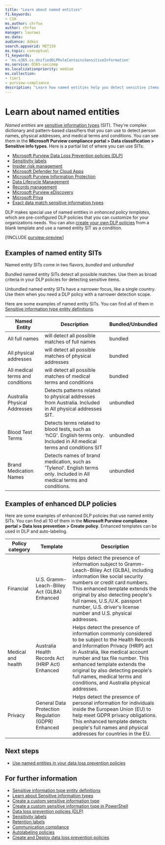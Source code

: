 ```yaml
---
title: "Learn about named entities"
f1.keywords:
- CSH
ms.author: chrfox
author: chrfox
manager: laurawi
ms.date:
audience: Admin
search.appverid: MET150
ms.topic: conceptual
f1_keywords:
- 'ms.o365.cc.UnifiedDLPRuleContainsSensitiveInformation'
ms.service: O365-seccomp
ms.localizationpriority: medium
ms.collection: 
- tier1
- purview-compliance
description: "Learn how named entities help you detect sensitive items containing names of people, physical addresses, and medical terms via data loss prevention policies"
---
```


# Learn about named entities

*Named entities* are [sensitive information types](sensitive-information-type-learn-about.md) (SIT). They're complex dictionary and pattern-based classifiers that you can use to detect person names, physical addresses, and medical terms and conditions. You can see them in the **Microsoft Purview compliance portal > Data classification > Sensitive info types**. Here is a partial list of where you can use SITs:


- [Microsoft Purview Data Loss Prevention policies (DLP)](dlp-learn-about-dlp.md) 
- [Sensitivity labels](sensitivity-labels.md)
- [Insider risk management](insider-risk-management-solution-overview.md)
- [Microsoft Defender for Cloud Apps](/cloud-app-security/what-is-cloud-app-security)
- [Microsoft Purview Information Protection](apply-sensitivity-label-automatically.md)
- [Data Lifecycle Management](information-governance.md)
- [Records management](records-management.md)
- [Microsoft Purview eDiscovery](ediscovery.md)
- [Microsoft Priva](/privacy/priva/priva-overview.md)
- [Exact data match sensitive information types](sit-learn-about-exact-data-match-based-sits.md)

DLP makes special use of named entities in *enhanced policy templates*, which are pre-configured DLP policies that you can customize for your organizations needs. You can also [create your own DLP policies](dlp-create-deploy-policy.md) from a blank template and use a named entity SIT as a condition.

<!-- There are many other SITs that detect strings like social security, credit card, or bank account numbers to identify sensitive items. For more information, see [Sensitive information types entity definitions](sensitive-information-type-entity-definitions.md).-->



[!INCLUDE [purview-preview](../includes/purview-preview.md)]

## Examples of named entity SITs

Named entity SITs come in two flavors, *bundled* and *unbundled*

Bundled named entity SITs detect all possible matches. Use them as broad criteria in your DLP policies for detecting sensitive items.

Unbundled named entity SITs have a narrower focus, like a single country. Use them when you need a DLP policy with a narrower detection scope.
 
Here are some examples of named entity SITs. You can find all of them in [Sensitive information type entity definitions](sensitive-information-type-entity-definitions.md).

|Named Entity |Description  |Bundled/Unbundled  |
|---------|---------|---------|
|All full names    |will detect all possible matches of full names         |   bundled      |
|All physical addresses    |will detect all possible matches of physical addresses     | bundled |
|All medical terms and conditions    |will detect all possible matches of medical terms and conditions |bundled |
|Australia Physical Addresses |  Detects patterns related to physical addresses from Australia. Included in All physical addresses SIT. |unbundled |
|Blood Test Terms     |Detects terms related to blood tests, such as 'hCG'. English terms only. Included in All medical terms and conditions SIT      |unbundled |
|Brand Medication Names     |Detects names of brand medication, such as 'Tylenol'. English terms only. Included in All medical terms and conditions.         |unbundled |

## Examples of enhanced DLP policies

Here are some examples of enhanced DLP policies that use named entity SITs. You can find all 10 of them in the **Microsoft Purview compliance portal > Data loss prevention > Create policy**. Enhanced templates can be used in DLP and auto-labeling.

|Policy category  |Template  |Description  |
|---------|---------|---------|
|Financial|U.S. Gramm-Leach-Bliley Act (GLBA) Enhanced         |Helps detect the presence of information subject to Gramm-Leach-Bliley Act (GLBA), including information like social security numbers or credit card numbers. This enhanced template extends the original by also detecting people's full names, U.S./U.K. passport number, U.S. driver's license number and U.S. physical addresses.         |
| Medical and health   |Australia Health Records Act (HRIP Act) Enhanced         |Helps detect the presence of information commonly considered to be subject to the Health Records and Information Privacy (HRIP) act in Australia, like medical account number and tax file number. This enhanced template extends the original by also detecting people's full names, medical terms and conditions, and Australia physical addresses.         |
|Privacy   |General Data Protection Regulation (GDPR) Enhanced         | Helps detect the presence of personal information for individuals inside the European Union (EU) to help meet GDPR privacy obligations. This enhanced template detects people's full names and physical addresses for countries in the EU.        |


## Next steps

- [Use named entities in your data loss prevention policies](named-entities-use.md)


## For further information

- [Sensitive information type entity definitions](sensitive-information-type-entity-definitions.md)
- [Learn about Sensitive information types](sensitive-information-type-learn-about.md)
- [Create a custom sensitive information type](create-a-custom-sensitive-information-type.md)
- [Create a custom sensitive information type in PowerShell](create-a-custom-sensitive-information-type-in-scc-powershell.md)
- [Data loss prevention policies (DLP)](data-loss-prevention-policies.md) 
- [Sensitivity labels](sensitivity-labels.md)
- [Retention labels](retention.md)
- [Communication compliance](communication-compliance.md)
- [Autolabeling policies](apply-sensitivity-label-automatically.md#how-to-configure-auto-labeling-for-office-apps)
- [Create and Deploy data loss prevention policies](dlp-create-deploy-policy.md) 
